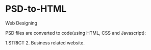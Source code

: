 # PSD-to-HTML
Web Designing



PSD files are converted to code(using HTML, CSS and Javascript): 


1.STRICT
2. Business related website.
